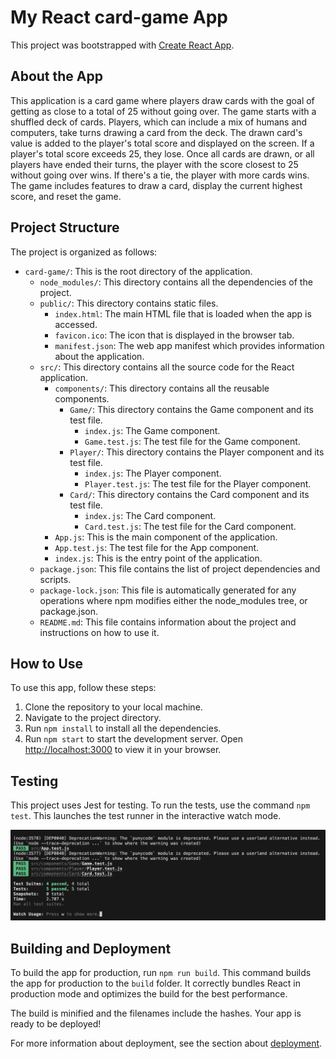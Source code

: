 # My React card-game App

This project was bootstrapped with [Create React App](https://github.com/facebook/create-react-app).

## About the App

This application is a card game where players draw cards with the goal of getting as close to a total of 25 without going over. The game starts with a shuffled deck of cards. Players, which can include a mix of humans and computers, take turns drawing a card from the deck. The drawn card's value is added to the player's total score and displayed on the screen. If a player's total score exceeds 25, they lose. Once all cards are drawn, or all players have ended their turns, the player with the score closest to 25 without going over wins. If there's a tie, the player with more cards wins. The game includes features to draw a card, display the current highest score, and reset the game.

## Project Structure

The project is organized as follows:

- `card-game/`: This is the root directory of the application.
    - `node_modules/`: This directory contains all the dependencies of the project.
    - `public/`: This directory contains static files.
        - `index.html`: The main HTML file that is loaded when the app is accessed.
        - `favicon.ico`: The icon that is displayed in the browser tab.
        - `manifest.json`: The web app manifest which provides information about the application.
    - `src/`: This directory contains all the source code for the React application.
        - `components/`: This directory contains all the reusable components.
            - `Game/`: This directory contains the Game component and its test file.
                - `index.js`: The Game component.
                - `Game.test.js`: The test file for the Game component.
            - `Player/`: This directory contains the Player component and its test file.
                - `index.js`: The Player component.
                - `Player.test.js`: The test file for the Player component.
            - `Card/`: This directory contains the Card component and its test file.
                - `index.js`: The Card component.
                - `Card.test.js`: The test file for the Card component.
        - `App.js`: This is the main component of the application.
        - `App.test.js`: The test file for the App component.
        - `index.js`: This is the entry point of the application.
    - `package.json`: This file contains the list of project dependencies and scripts.
    - `package-lock.json`: This file is automatically generated for any operations where npm modifies either the node_modules tree, or package.json.
    - `README.md`: This file contains information about the project and instructions on how to use it.

## How to Use

To use this app, follow these steps:

1. Clone the repository to your local machine.
2. Navigate to the project directory.
3. Run `npm install` to install all the dependencies.
4. Run `npm start` to start the development server. Open [http://localhost:3000](http://localhost:3000) to view it in your browser.

## Testing

This project uses Jest for testing. To run the tests, use the command `npm test`. This launches the test runner in the interactive watch mode.

![test results](./public/images/image.png)

## Building and Deployment

To build the app for production, run `npm run build`. This command builds the app for production to the `build` folder. It correctly bundles React in production mode and optimizes the build for the best performance.

The build is minified and the filenames include the hashes. Your app is ready to be deployed!

For more information about deployment, see the section about [deployment](https://facebook.github.io/create-react-app/docs/deployment).
